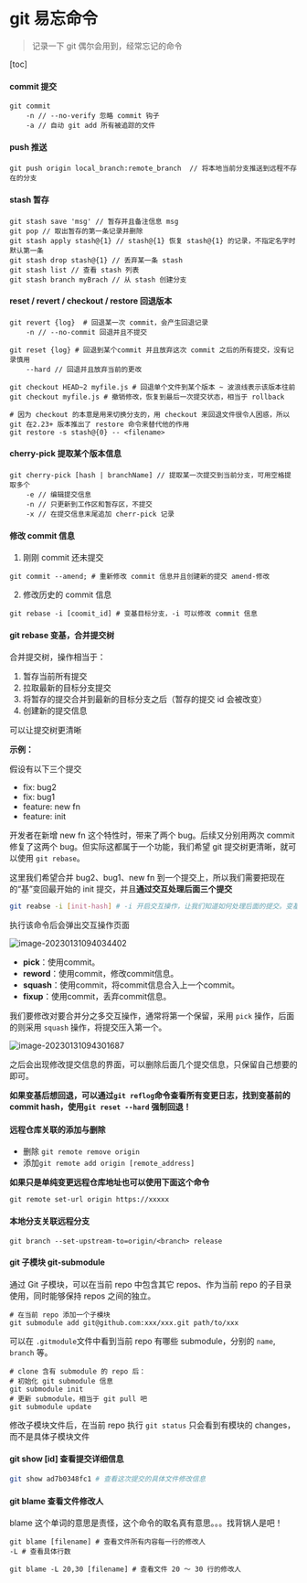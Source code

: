 # git 易忘命令

> 记录一下 git 偶尔会用到，经常忘记的命令

[toc]

#### commit 提交

```shell
git commit
	-n // --no-verify 忽略 commit 钩子
	-a // 自动 git add 所有被追踪的文件
```



#### push 推送

```shell
git push origin local_branch:remote_branch  // 将本地当前分支推送到远程不存在的分支
```



#### stash 暂存

```shell
git stash save 'msg' // 暂存并且备注信息 msg
git pop // 取出暂存的第一条记录并删除
git stash apply stash@{1} // stash@{1} 恢复 stash@{1} 的记录，不指定名字时默认第一条
git stash drop stash@{1} // 丢弃某一条 stash
git stash list // 查看 stash 列表
git stash branch myBrach // 从 stash 创建分支
```



#### reset / revert / checkout / restore 回退版本

```shell
git revert {log}  # 回退某一次 commit，会产生回退记录
	-n // --no-commit 回退并且不提交
	
git reset {log} # 回退到某个commit 并且放弃这次 commit 之后的所有提交，没有记录慎用
	--hard // 回退并且放弃当前的更改
	
git checkout HEAD~2 myfile.js # 回退单个文件到某个版本 ~ 波浪线表示该版本往前
git checkout myfile.js # 撤销修改，恢复到最后一次提交状态，相当于 rollback

# 因为 checkout 的本意是用来切换分支的，用 checkout 来回退文件很令人困惑，所以 git 在2.23+ 版本推出了 restore 命令来替代他的作用
git restore -s stash@{0} -- <filename>
```

#### cherry-pick 提取某个版本信息

```shell
git cherry-pick [hash | branchName] // 提取某一次提交到当前分支，可用空格提取多个
	-e // 编辑提交信息
	-n // 只更新到工作区和暂存区，不提交
	-x // 在提交信息末尾追加 cherr-pick 记录
```

#### 修改 commit 信息

1. 刚刚 commit 还未提交

```shell
git commit --amend; # 重新修改 commit 信息并且创建新的提交 amend-修改
```

2. 修改历史的 commit 信息

```shell
git rebase -i [coomit_id] # 变基目标分支，-i 可以修改 commit 信息
```

#### git rebase 变基，合并提交树

合并提交树，操作相当于：

1. 暂存当前所有提交
2. 拉取最新的目标分支提交
3. 将暂存的提交合并到最新的目标分支之后（暂存的提交 id 会被改变）
4. 创建新的提交信息

可以让提交树更清晰

**示例：**

假设有以下三个提交

- fix: bug2
- fix: bug1
- feature: new fn
- feature: init

开发者在新增 new fn 这个特性时，带来了两个 bug。后续又分别用两次 commit 修复了这两个 bug。但实际这都属于一个功能，我们希望 git 提交树更清晰，就可以使用 `git rebase`。

这里我们希望合并 bug2、bug1、new fn 到一个提交上，所以我们需要把现在的“基”变回最开始的 init 提交，并且**通过交互处理后面三个提交**

```sh
git reabse -i [init-hash] # -i 开启交互操作，让我们知道如何处理后面的提交。变基到 init 分支（commit hash）
```

执行该命令后会弹出交互操作页面

![image-20230131094034402](https://liaoyk-markdown.oss-cn-hangzhou.aliyuncs.com/markdownImg/image-20230131094034402.png?x-oss-process=image/resize,w_800,m_lfit) 

- **pick**：使用commit。
- **reword**：使用commit，修改commit信息。
- **squash**：使用commit，将commit信息合入上一个commit。
- **fixup**：使用commit，丢弃commit信息。

我们要修改对要合并分之多交互操作，通常将第一个保留，采用 `pick` 操作，后面的则采用 `squash` 操作，将提交压入第一个。

![image-20230131094301687](https://liaoyk-markdown.oss-cn-hangzhou.aliyuncs.com/markdownImg/image-20230131094301687.png?x-oss-process=image/resize,w_600,m_lfit) 

之后会出现修改提交信息的界面，可以删除后面几个提交信息，只保留自己想要的即可。

**如果变基后想回退，可以通过`git reflog`命令查看所有变更日志，找到变基前的 commit hash，使用`git reset --hard` 强制回退！**

#### 远程仓库关联的添加与删除

- 删除 `git remote remove origin`
- 添加`git remote add origin [remote_address]`

**如果只是单纯变更远程仓库地址也可以使用下面这个命令** 

```shell
git remote set-url origin https://xxxxx
```

#### 本地分支关联远程分支

`git branch --set-upstream-to=origin/<branch> release`

#### git 子模块 git-submodule

通过 Git 子模块，可以在当前 repo 中包含其它 repos、作为当前 repo 的子目录使用，同时能够保持 repos 之间的独立。

```shell
# 在当前 repo 添加一个子模块
git submodule add git@github.com:xxx/xxx.git path/to/xxx
```

可以在 `.gitmodule`文件中看到当前 repo 有哪些 submodule，分别的 `name`, `branch` 等。

```mipsasm
# clone 含有 submodule 的 repo 后：
# 初始化 git submodule 信息
git submodule init
# 更新 submodule，相当于 git pull 吧
git submodule update
```

修改子模块文件后，在当前 repo 执行 `git status` 只会看到有模块的 changes，而不是具体子模块文件

#### git show [id] 查看提交详细信息

```sh
git show ad7b0348fc1 # 查看这次提交的具体文件修改信息
```

#### git blame 查看文件修改人

blame 这个单词的意思是责怪，这个命令的取名真有意思。。。找背锅人是吧！

```shell
git blame [filename] # 查看文件所有内容每一行的修改人
-L # 查看具体行数

git blame -L 20,30 [filename] # 查看文件 20 ～ 30 行的修改人
```

